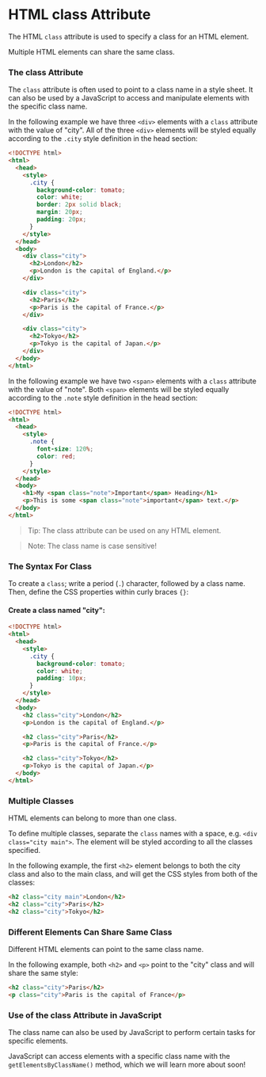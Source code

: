 # HTML class Attribute

The HTML `class` attribute is used to specify a class for an HTML element.

Multiple HTML elements can share the same class.

### The class Attribute

The `class` attribute is often used to point to a class name in a style sheet. It can also be used by a JavaScript to access and manipulate elements with the specific class name.

In the following example we have three `<div>` elements with a `class` attribute with the value of "city". All of the three `<div>` elements will be styled equally according to the `.city` style definition in the head section:

```html
<!DOCTYPE html>
<html>
  <head>
    <style>
      .city {
        background-color: tomato;
        color: white;
        border: 2px solid black;
        margin: 20px;
        padding: 20px;
      }
    </style>
  </head>
  <body>
    <div class="city">
      <h2>London</h2>
      <p>London is the capital of England.</p>
    </div>

    <div class="city">
      <h2>Paris</h2>
      <p>Paris is the capital of France.</p>
    </div>

    <div class="city">
      <h2>Tokyo</h2>
      <p>Tokyo is the capital of Japan.</p>
    </div>
  </body>
</html>
```

In the following example we have two `<span>` elements with a `class` attribute with the value of "note". Both `<span>` elements will be styled equally according to the `.note` style definition in the head section:

```html
<!DOCTYPE html>
<html>
  <head>
    <style>
      .note {
        font-size: 120%;
        color: red;
      }
    </style>
  </head>
  <body>
    <h1>My <span class="note">Important</span> Heading</h1>
    <p>This is some <span class="note">important</span> text.</p>
  </body>
</html>
```

> Tip: The class attribute can be used on any HTML element.

> Note: The class name is case sensitive!

### The Syntax For Class

To create a `class`; write a period (`.`) character, followed by a class name. Then, define the CSS properties within curly braces `{}`:

#### Create a class named "city":

```html
<!DOCTYPE html>
<html>
  <head>
    <style>
      .city {
        background-color: tomato;
        color: white;
        padding: 10px;
      }
    </style>
  </head>
  <body>
    <h2 class="city">London</h2>
    <p>London is the capital of England.</p>

    <h2 class="city">Paris</h2>
    <p>Paris is the capital of France.</p>

    <h2 class="city">Tokyo</h2>
    <p>Tokyo is the capital of Japan.</p>
  </body>
</html>
```

### Multiple Classes

HTML elements can belong to more than one class.

To define multiple classes, separate the `class` names with a space, e.g. `<div class="city main">`. The element will be styled according to all the classes specified.

In the following example, the first `<h2>` element belongs to both the city class and also to the main class, and will get the CSS styles from both of the classes:

```html
<h2 class="city main">London</h2>
<h2 class="city">Paris</h2>
<h2 class="city">Tokyo</h2>
```

### Different Elements Can Share Same Class

Different HTML elements can point to the same class name.

In the following example, both `<h2>` and `<p>` point to the "city" class and will share the same style:

```html
<h2 class="city">Paris</h2>
<p class="city">Paris is the capital of France</p>
```

### Use of the class Attribute in JavaScript

The class name can also be used by JavaScript to perform certain tasks for specific elements.

JavaScript can access elements with a specific class name with the `getElementsByClassName()` method, which we will learn more about soon!
